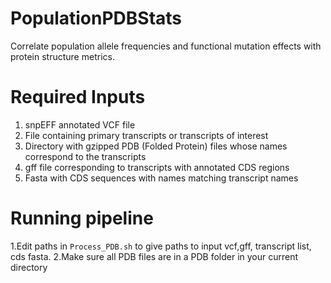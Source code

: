 # PopulationPDBStats
Correlate population allele frequencies and functional mutation effects with protein structure metrics.


# Required Inputs
1. snpEFF annotated VCF file
2. File containing primary transcripts or transcripts of interest
3. Directory with gzipped PDB (Folded Protein) files whose names correspond to the transcripts
4. gff file corresponding to transcripts with annotated CDS regions
5. Fasta with CDS sequences with names matching transcript names

# Running pipeline
1.Edit paths in `Process_PDB.sh` to give paths to input vcf,gff, transcript list, cds fasta.
2.Make sure all PDB files are in a PDB folder in your current directory
